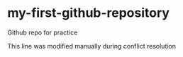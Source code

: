# my-first-github-repository
Github repo for practice

This line was modified manually during conflict resolution